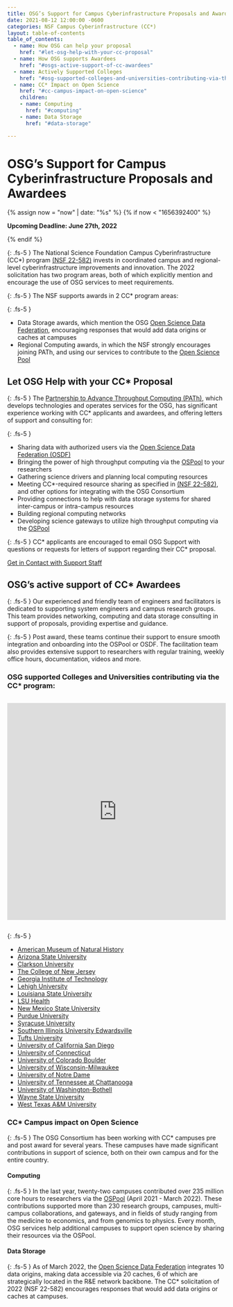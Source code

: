 ```yaml
---
title: OSG’s Support for Campus Cyberinfrastructure Proposals and Awardees
date: 2021-08-12 12:00:00 -0600
categories: NSF Campus Cyberinfrastructure (CC*)
layout: table-of-contents
table_of_contents:
  - name: How OSG can help your proposal
    href: "#let-osg-help-with-your-cc-proposal"
  - name: How OSG supports Awardees
    href: "#osgs-active-support-of-cc-awardees"
  - name: Actively Supported Colleges
    href: "#osg-supported-colleges-and-universities-contributing-via-the-cc-program"
  - name: CC* Impact on Open Science
    href: "#cc-campus-impact-on-open-science"
    children:
    - name: Computing
      href: "#computing"
    - name: Data Storage
      href: "#data-storage"

---
```


# OSG’s Support for Campus Cyberinfrastructure Proposals and Awardees

{% assign now = "now" | date: "%s" %}
{% if now < "1656392400" %}
<p class="fs-5 pt-2 pb-1">
<b>Upcoming Deadline: June 27th, 2022</b>
</p>
{% endif %}

{: .fs-5 }
The National Science Foundation Campus Cyberinfrastructure (CC*) program 
<a href="https://www.nsf.gov/funding/pgm_summ.jsp?pims_id=504748" target="_blank">(NSF 22-582)</a>
invests in coordinated campus and regional-level cyberinfrastructure improvements and 
innovation. The 2022 solicitation has two program areas, both of which explicitly mention 
and encourage the use of OSG services to meet requirements.

{: .fs-5 }
The NSF supports awards in 2 CC* program areas:

{: .fs-5 }
- Data Storage awards, which mention the OSG [Open Science Data Federation](/about/osdf/), 
  encouraging responses that would add data origins or caches at campuses
- Regional Computing awards, in which the NSF strongly encourages joining PATh, and using our 
  services to contribute to the [Open Science Pool](/about/open_science_pool)
  
## Let OSG Help with your CC* Proposal

{: .fs-5 }
The [Partnership to Advance Throughput Computing (PATh)](https://path-cc.io), which develops technologies 
and operates services for the OSG, has significant experience working with CC* applicants and awardees, and
offering letters of support and consulting for:

{: .fs-5 }
- Sharing data with authorized users via the [Open Science Data Federation (OSDF)](/about/osdf/)
- Bringing the power of high throughput computing via the [OSPool](/about/open_science_pool) to your researchers
- Gathering science drivers and planning local computing resources
- Meeting CC*-required resource sharing as specified in <a href="https://www.nsf.gov/funding/pgm_summ.jsp?pims_id=504748" target="_blank">(NSF 22-582)</a>, and other options for integrating with the OSG Consortium
- Providing connections to help with data storage systems for shared inter-campus or intra-campus resources
- Building regional computing networks
- Developing science gateways to utilize high throughput computing via the [OSPool](/about/open_science_pool)

{: .fs-5 }
CC* applicants are encouraged to email OSG Support with questions or requests for letters of support regarding their CC* proposal.

<div class="bg-light py-3 my-2 mb-4">
<div class="row justify-content-center">
<div class="col-auto">
<a class="btn btn-primary fs-5" href="mailto:support@osgconnect.net">Get in Contact with Support Staff</a>
</div>
</div>
</div>

## OSG’s active support of CC* Awardees

{: .fs-5 }
Our experienced and friendly team of engineers and facilitators is dedicated to 
supporting system engineers and campus research groups. This team provides networking, 
computing and data storage consulting in support of proposals,  providing expertise
and guidance.

{: .fs-5 }
Post award, these teams continue their support to ensure smooth integration and 
onboarding into the OSPool or OSDF. The facilitation team also provides extensive 
support to researchers with regular training, weekly office hours,  documentation, 
videos and more.

### OSG supported Colleges and Universities contributing via the CC* program:

<iframe width="100%" height="500px" frameBorder="0" style="margin-bottom:1em; margin-top:1em" src="https://map.opensciencegrid.org/map/iframe?view=CCStar#38.61687,-97.86621|4|hybrid"></iframe>


{: .fs-5 }
- <a href="https://www.amnh.org/research/computational-sciences" target="_blank">American Museum of Natural History</a>
- <a href="https://cores.research.asu.edu/research-computing/about" target="_blank">Arizona State University</a>
- <a href="https://sites.clarkson.edu/acres/" target="_blank">Clarkson University</a>
- <a href="https://computerscience.tcnj.edu/cs-programs-research/funded-projects/" target="_blank">The College of New Jersey</a>
- <a href="https://pace.gatech.edu/" target="_blank"> Georgia Institute of Technology</a>
- <a href="https://www1.lehigh.edu/" target="_blank">Lehigh University</a>
- <a href="http://www.hpc.lsu.edu/about/index.php" target="_blank"> Louisiana State University</a>
- <a href="https://www.lsuhsc.edu/" target="_blank"> LSU Health</a>
- <a href="https://www.nmsu.edu/" target="_blank"> New Mexico State University</a>
- <a href="https://www.purdue.edu/newsroom/releases/2019/Q3/nsf-supports-purdue-team-developing-online-manufacturing-education.html" target="_blank">Purdue University</a>
- <a href="https://news.syr.edu/blog/2020/09/03/national-science-foundation-awards-390000-to-syracuse-university-computing-initiative/" target="_blank"> Syracuse University</a>
- <a href="https://www.siue.edu/its/cyberinfrastructure/" target="_blank"> Southern Illinois University Edwardsville</a>
- <a href="https://now.tufts.edu/articles/tufts-awarded-nsf-grant-expand-big-data-innovation-and-discovery" target="_blank"> Tufts University</a>
- <a href="https://ucsdnews.ucsd.edu/pressrelease/sdsc-awarded-nsf-grant-for-triton-shared-computing-cluster-upgrade" target="_blank">University of California San Diego</a>
- <a href="https://news.engr.uconn.edu/500k-nsf-grant-awarded-to-dr-bing-wang-uconn-health-center-2.php" target="_blank">University of Connecticut</a>
- <a href="https://www.colorado.edu/rc/" target="_blank"> University of Colorado Boulder</a>
- <a href="https://uwm.edu/" target="_blank">University of Wisconsin-Milwaukee</a>
- <a href="https://www.nd.edu/" target="_blank">University of Notre Dame</a>
- <a href="https://www.utc.edu/" target="_blank">University of Tennessee at Chattanooga</a>
- <a href="https://www.uwb.edu/" target="_blank">University of Washington-Bothell</a>
- <a href="https://www.nsf.gov/awardsearch/showAward?AWD_ID=1925467&HistoricalAwards=false" target="_blank">Wayne State University</a>
- <a href="https://www.wtamu.edu/" target="_blank">West Texas A&M University</a>

### CC* Campus impact on Open Science

{: .fs-5 }
The OSG Consortium has been working with CC* campuses pre and post award for several years. 
These campuses have made significant contributions in support of science, both on their 
own campus and for the entire country.

#### Computing

{: .fs-5 }
In the last year, twenty-two campuses contributed over 235 million core hours to researchers 
via the [OSPool](/about/open_science_pool) (April 2021 - March 2022). These contributions supported more than 230 
research groups, campuses, multi-campus collaborations, and gateways, and in fields of 
study ranging from the medicine to economics, and from genomics to physics. Every month,
OSG services help additional campuses to support open science by sharing their resources 
via the OSPool.

#### Data Storage

{: .fs-5 }
As of March 2022, the [Open Science Data Federation](/about/osdf) integrates 10 data origins, making data 
accessible via 20 caches, 6 of which are strategically located in the R&E network backbone.
The CC* solicitation of 2022 (NSF 22-582) encourages responses that would add data origins 
or caches at campuses.
